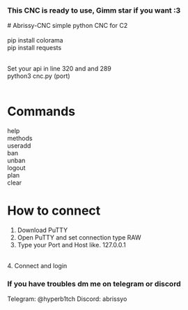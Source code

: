 <h3>This CNC is ready to use, Gimm star if you want :3</h3>
# Abrissy-CNC
simple python CNC for C2 <br>
<br> 
pip install colorama <br>
pip install requests <br> 

<br> Set your api in line 320 and and 289
<br> python3 cnc.py (port)
<br><br>
# Commands 
help <br>
methods <br>
useradd <br>
ban <br>
unban <br>
logout <br>
plan <br>
clear <br>
# How to connect 
1. Download PuTTY <br>
2. Open PuTTY and set connection type RAW <br>
3. Type your Port and Host like. 127.0.0.1
<br>
4. Connect and login
<h3>  If you have troubles dm me on telegram or discord</h3>
Telegram: @hyperb1tch
Discord: abrissyo
